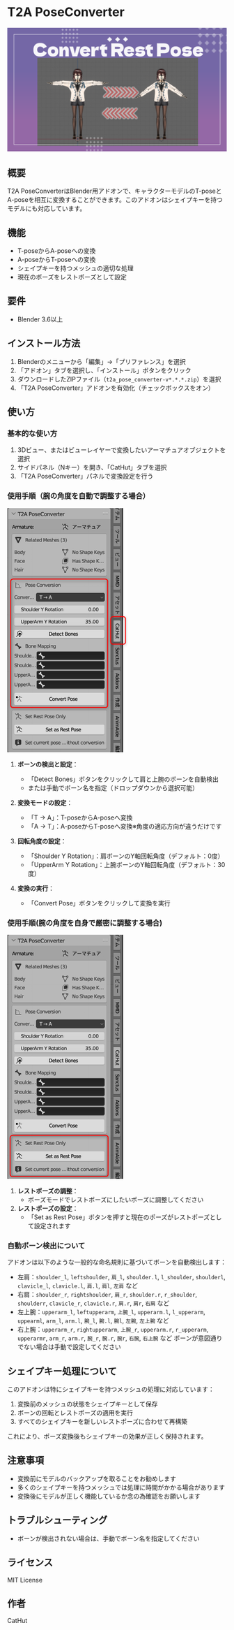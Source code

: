 # T2A PoseConverter

![main](doc/T2A.png)

## 概要
T2A PoseConverterはBlender用アドオンで、キャラクターモデルのT-poseとA-poseを相互に変換することができます。このアドオンはシェイプキーを持つモデルにも対応しています。

## 機能
- T-poseからA-poseへの変換
- A-poseからT-poseへの変換
- シェイプキーを持つメッシュの適切な処理
- 現在のポーズをレストポーズとして設定

## 要件
- Blender 3.6以上

## インストール方法
1. Blenderのメニューから「編集」→「プリファレンス」を選択
2. 「アドオン」タブを選択し、「インストール」ボタンをクリック
3. ダウンロードしたZIPファイル（`t2a_pose_converter-v*.*.*.zip`）を選択
4. 「T2A PoseConverter」アドオンを有効化（チェックボックスをオン）

## 使い方

### 基本的な使い方
1. 3Dビュー、またはビューレイヤーで変換したいアーマチュアオブジェクトを選択
2. サイドパネル（Nキー）を開き、「CatHut」タブを選択
3. 「T2A PoseConverter」パネルで変換設定を行う

### 使用手順（腕の角度を自動で調整する場合）
![how to 01](doc/01.png)
1. **ボーンの検出と設定**：
   - 「Detect Bones」ボタンをクリックして肩と上腕のボーンを自動検出
   - または手動でボーン名を指定（ドロップダウンから選択可能）

2. **変換モードの設定**：
   - 「T → A」：T-poseからA-poseへ変換
   - 「A → T」：A-poseからT-poseへ変換※角度の適応方向が違うだけです

3. **回転角度の設定**：
   - 「Shoulder Y Rotation」：肩ボーンのY軸回転角度（デフォルト：0度）
   - 「UpperArm Y Rotation」：上腕ボーンのY軸回転角度（デフォルト：30度）

4. **変換の実行**：
   - 「Convert Pose」ボタンをクリックして変換を実行

### 使用手順(腕の角度を自身で厳密に調整する場合)
![how to 02](doc/02.png)
1. **レストポーズの調整**：
   - ポーズモードでレストポーズにしたいポーズに調整してください
2. **レストポーズの設定**：
   - 「Set as Rest Pose」ボタンを押すと現在のポーズがレストポーズとして設定されます

### 自動ボーン検出について
アドオンは以下のような一般的な命名規則に基づいてボーンを自動検出します：
- 左肩：`shoulder_l`, `leftshoulder`, `肩_l`, `shoulder.l`, `l_shoulder`, `shoulderl`, `clavicle_l`, `clavicle.l`, `肩.l`, `肩l`, `左肩` など
- 右肩：`shoulder_r`, `rightshoulder`, `肩_r`, `shoulder.r`, `r_shoulder`, `shoulderr`, `clavicle_r`, `clavicle.r`, `肩.r`, `肩r`, `右肩` など
- 左上腕：`upperarm_l`, `leftupperarm`, `上腕_l`, `upperarm.l`, `l_upperarm`, `uppearml`, `arm_l`, `arm.l`, `腕_l`, `腕.l`, `腕l`, `左腕`, `左上腕` など
- 右上腕：`upperarm_r`, `rightupperarm`, `上腕_r`, `upperarm.r`, `r_upperarm`, `upperarmr`, `arm_r`, `arm.r`, `腕_r`, `腕.r`, `腕r`, `右腕`, `右上腕` など
ボーンが意図通りでない場合は手動で設定してください

## シェイプキー処理について
このアドオンは特にシェイプキーを持つメッシュの処理に対応しています：
1. 変換前のメッシュの状態をシェイプキーとして保存
2. ボーンの回転とレストポーズの適用を実行
3. すべてのシェイプキーを新しいレストポーズに合わせて再構築

これにより、ポーズ変換後もシェイプキーの効果が正しく保持されます。

## 注意事項
- 変換前にモデルのバックアップを取ることをお勧めします
- 多くのシェイプキーを持つメッシュでは処理に時間がかかる場合があります
- 変換後にモデルが正しく機能しているか念の為確認をお願いします

## トラブルシューティング
- ボーンが検出されない場合は、手動でボーン名を指定してください

## ライセンス
MIT License

## 作者
CatHut
